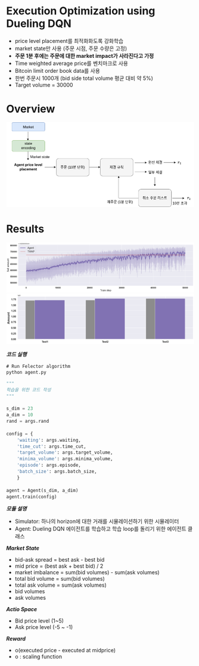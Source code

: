 # Execution Optimization using Dueling DQN
- price level placement를 최적화화도록 강화학습
- market state만 사용 (주문 시점, 주문 수량은 고정)
- **주문 1분 후에는 주문에 대한 market impact가 사라진다고 가정**
- Time weighted average price를 벤치마크로 사용 
- Bitcoin limit order book data를 사용 
- 한번 주문시 1000개 (bid side total volume 평균 대비 약 5%)
- Target volume = 30000 <br>

# Overview 

![](result/overview_.png)

# Results

![](result/output.png)
![](result/output2.png)

***코드 실행***

    # Run Felector algorithm
    python agent.py


```python
"""
학습을 위한 코드 작성
"""

s_dim = 23
a_dim = 10
rand = args.rand

config = {
    'waiting': args.waiting,
    'time_cut': args.time_cut,
    'target_volume': args.target_volume,
    'minima_volume': args.minima_volume,
    'episode': args.episode,
    'batch_size': args.batch_size,
    }

agent = Agent(s_dim, a_dim)
agent.train(config)
```

***모듈 설명***
- Simulator: 하나의 horizon에 대한 거래를 시뮬레이션하기 위한 시뮬레이터
- Agent: Dueling DQN 에이전트를 학습하고 학습 loop를 돌리기 위한 에이전트 클래스

***Market State***
- bid-ask spread = best ask - best bid
- mid price = (best ask + best bid) / 2
- market imbalance = sum(bid volumes) - sum(ask volumes)
- total bid volume = sum(bid volumes)
- total ask volume = sum(ask volumes)
- bid volumes
- ask volumes

***Actio Space***
- Bid price level (1~5)
- Ask price level (-5 ~ -1)

***Reward***
- o(executed price - executed at midprice)
- o : scaling function
